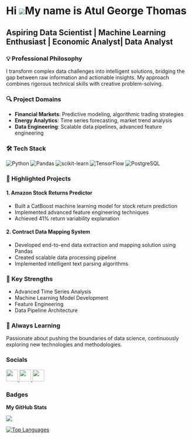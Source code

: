 Hi ![](https://user-images.githubusercontent.com/18350557/176309783-0785949b-9127-417c-8b55-ab5a4333674e.gif)My name is Atul George Thomas
==========================================================================================================================================

Aspiring Data Scientist | Machine Learning Enthusiast | Economic Analyst| Data Analyst
------------------------------------------------------------------------

 ### 💡 Professional Philosophy
I transform complex data challenges into intelligent solutions, bridging the gap between raw information and actionable insights. My approach combines rigorous technical skills with creative problem-solving.

### 🔍 Project Domains
- **Financial Markets**: Predictive modeling, algorithmic trading strategies
- **Energy Analytics**: Time series forecasting, market trend analysis
- **Data Engineering**: Scalable data pipelines, advanced feature engineering

### 🛠 Tech Stack
![Python](https://img.shields.io/badge/-Python-black?style=flat-square&logo=python)
![Pandas](https://img.shields.io/badge/-Pandas-150458?style=flat-square&logo=pandas)
![scikit-learn](https://img.shields.io/badge/-scikit--learn-F7931E?style=flat-square&logo=scikit-learn)
![TensorFlow](https://img.shields.io/badge/-TensorFlow-FF6F00?style=flat-square&logo=tensorflow)
![PostgreSQL](https://img.shields.io/badge/-PostgreSQL-336791?style=flat-square&logo=postgresql)

### 🌟 Highlighted Projects

#### 1. Amazon Stock Returns Predictor
- Built a CatBoost machine learning model for stock return prediction
- Implemented advanced feature engineering techniques
- Achieved 41% return variability explanation

#### 2. Contract Data Mapping System
- Developed end-to-end data extraction and mapping solution using Pandas
- Created scalable data processing pipeline
- Implemented intelligent text parsing algorithms

### 🎯 Key Strengths
- Advanced Time Series Analysis
- Machine Learning Model Development
- Feature Engineering
- Data Pipeline Architecture

### 🌱 Always Learning
Passionate about pushing the boundaries of data science, continuously exploring new technologies and methodologies.


### Socials

<p align="left"> <a href="https://www.github.com/Peekaboo64534" target="_blank" rel="noreferrer"> <picture> <source media="(prefers-color-scheme: dark)" srcset="https://raw.githubusercontent.com/danielcranney/readme-generator/main/public/icons/socials/github-dark.svg" /> <source media="(prefers-color-scheme: light)" srcset="https://raw.githubusercontent.com/danielcranney/readme-generator/main/public/icons/socials/github.svg" /> <img src="https://raw.githubusercontent.com/danielcranney/readme-generator/main/public/icons/socials/github.svg" width="32" height="32" /> </picture> </a> <a href="http://www.instagram.com/atulgeotomx/" target="_blank" rel="noreferrer"> <picture> <source media="(prefers-color-scheme: dark)" srcset="https://raw.githubusercontent.com/danielcranney/readme-generator/main/public/icons/socials/instagram-dark.svg" /> <source media="(prefers-color-scheme: light)" srcset="https://raw.githubusercontent.com/danielcranney/readme-generator/main/public/icons/socials/instagram.svg" /> <img src="https://raw.githubusercontent.com/danielcranney/readme-generator/main/public/icons/socials/instagram.svg" width="32" height="32" /> </picture> </a> <a href="https://www.linkedin.com/in/atulgeorgethomasqmul/" target="_blank" rel="noreferrer"> <picture> <source media="(prefers-color-scheme: dark)" srcset="https://raw.githubusercontent.com/danielcranney/readme-generator/main/public/icons/socials/linkedin-dark.svg" /> <source media="(prefers-color-scheme: light)" srcset="https://raw.githubusercontent.com/danielcranney/readme-generator/main/public/icons/socials/linkedin.svg" /> <img src="https://raw.githubusercontent.com/danielcranney/readme-generator/main/public/icons/socials/linkedin.svg" width="32" height="32" /> </picture> </a></p>

### Badges

<b>My GitHub Stats</b>

<a href="http://www.github.com/Peekaboo64534"><img src="https://github-readme-streak-stats.herokuapp.com/?user=Peekaboo64534&stroke=ffffff&background=1c1917&ring=0891b2&fire=0891b2&currStreakNum=ffffff&currStreakLabel=0891b2&sideNums=ffffff&sideLabels=ffffff&dates=ffffff&hide_border=true" /></a>

<a href="https://github.com/Peekaboo64534" align="left"><img src="https://github-readme-stats.vercel.app/api/top-langs/?username=Peekaboo64534&langs_count=10&title_color=0891b2&text_color=ffffff&icon_color=0891b2&bg_color=1c1917&hide_border=true&locale=en&custom_title=Top%20%Languages" alt="Top Languages" /></a>
